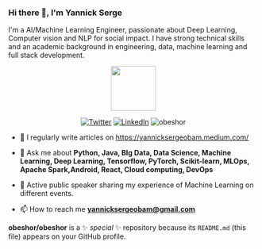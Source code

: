 ### Hi there 👋, I'm Yannick Serge

I'm a AI/Machine Learning Engineer, passionate  about Deep Learning,  Computer vision and NLP  for social impact. I have strong technical skills and an academic background in engineering, data, machine learning and full stack development.

<p align="middle"><img src="https://media.giphy.com/media/3o7TKGAJ7CLp95cNI4/giphy.gif" width="90px"></h2> 
<p align="middle"> 
 <a href="https://twitter.com/OBAMSerge"><img src="https://img.shields.io/twitter/follow/OBAMSerge?label=@OBAMSerge&style=social" alt="Twitter"></a> 
 <a href="https://www.linkedin.com/in/yannick-serg-eobam"><img src="https://img.shields.io/badge/LinkedIn--_.svg?style=social&logo=linkedin" alt="LinkedIn"></a> 
 <img src="https://komarev.com/ghpvc/?username=obeshor" alt="obeshor" /> </p>


- 📝 I regularly write articles on https://yannicksergeobam.medium.com/

- 💬 Ask me about **Python, Java, BIg Data, Data Science, Machine Learning, Deep Learning, Tensorflow, PyTorch, Scikit-learn, MLOps, Apache Spark,Android, React, Cloud computing, DevOps**

- 🎤 Active public speaker sharing my experience of Machine Learning on different events.

- 📫 How to reach me **yannicksergeobam@gmail.com**


**obeshor/obeshor** is a ✨ _special_ ✨ repository because its `README.md` (this file) appears on your GitHub profile.


